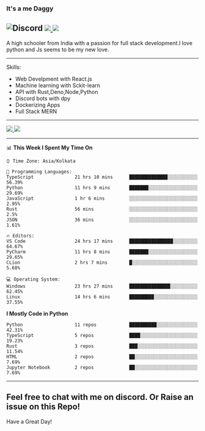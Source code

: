 
### It's a me Daggy

![Discord](https://img.shields.io/discord/491175207122370581?color=black&label=Discord&logo=discord) ![](https://img.shields.io/endpoint?url=https://dev.discordprofiles.me/api/badge/vscode/491174779278065689)<a href="https://github.com/Daggy1234">
  <img src="https://komarev.com/ghpvc/?username=Daggy1234&style=flat-square" />
</a>
 ----

A high schooler from India with a passion for full stack development.I love python and Js seems to be my new love. 

-----

Skills:

- Web Develpment with React.js
- Machine learning with Sckit-learn
- API with Rust,Deno,Node,Python
- Discord bots with dpy
- Dockerizing Apps
- Full Stack MERN

-----
<a href="https://github.com/Daggy1234">
  <img src="https://github-readme-stats.vercel.app/api?username=Daggy1234&show_icons=true&hide_border=true" />
</a><a href="https://github.com/Daggy1234">
  <img src="https://github-readme-stats.vercel.app/api/top-langs/?username=Daggy1234&layout=compact&langs_count=9&hide=css,html" />
</a>

---

<!--START_SECTION:waka-->
📊 **This Week I Spent My Time On** 

```text
⌚︎ Time Zone: Asia/Kolkata

💬 Programming Languages: 
TypeScript               21 hrs 10 mins      ██████████████░░░░░░░░░░░   56.39% 
Python                   11 hrs 9 mins       ███████░░░░░░░░░░░░░░░░░░   29.69% 
JavaScript               1 hr 6 mins         ░░░░░░░░░░░░░░░░░░░░░░░░░   2.95% 
Rust                     56 mins             ░░░░░░░░░░░░░░░░░░░░░░░░░   2.5% 
JSON                     36 mins             ░░░░░░░░░░░░░░░░░░░░░░░░░   1.61%

🔥 Editors: 
VS Code                  24 hrs 17 mins      ████████████████░░░░░░░░░   64.67% 
PyCharm                  11 hrs 8 mins       ███████░░░░░░░░░░░░░░░░░░   29.65% 
CLion                    2 hrs 7 mins        █░░░░░░░░░░░░░░░░░░░░░░░░   5.68%

💻 Operating System: 
Windows                  23 hrs 27 mins      ███████████████░░░░░░░░░░   62.45% 
Linux                    14 hrs 6 mins       █████████░░░░░░░░░░░░░░░░   37.55%

```

**I Mostly Code in Python** 

```text
Python                   11 repos            ██████████░░░░░░░░░░░░░░░   42.31% 
TypeScript               5 repos             ████░░░░░░░░░░░░░░░░░░░░░   19.23% 
Rust                     3 repos             ███░░░░░░░░░░░░░░░░░░░░░░   11.54% 
HTML                     2 repos             ██░░░░░░░░░░░░░░░░░░░░░░░   7.69% 
Jupyter Notebook         2 repos             ██░░░░░░░░░░░░░░░░░░░░░░░   7.69%

```



<!--END_SECTION:waka-->

---

Feel free to chat with me on discord. Or Raise an issue on this Repo!
-----
Have a Great Day!

